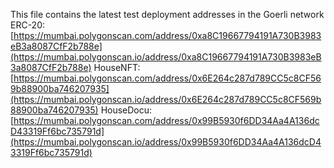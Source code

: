 This file contains the latest test deployment addresses in the Goerli network<br/>ERC-20: [https://mumbai.polygonscan.com/address/0xa8C19667794191A730B3983eB3a8087CfF2b788e](https://mumbai.polygonscan.io/address/0xa8C19667794191A730B3983eB3a8087CfF2b788e)
HouseNFT: [https://mumbai.polygonscan.com/address/0x6E264c287d789CC5c8CF569b88900ba746207935](https://mumbai.polygonscan.io/address/0x6E264c287d789CC5c8CF569b88900ba746207935)
HouseDocu: [https://mumbai.polygonscan.com/address/0x99B5930f6DD34Aa4A136dcD43319Ff6bc735791d](https://mumbai.polygonscan.io/address/0x99B5930f6DD34Aa4A136dcD43319Ff6bc735791d)
